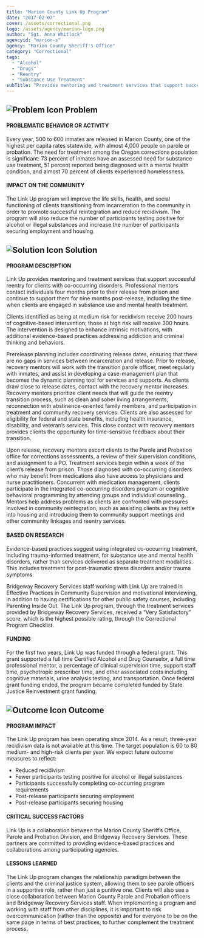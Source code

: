 ```yaml
---
title: "Marion County Link Up Program"
date: "2017-02-07"
cover: /assets/correctional.png
logo: /assets/agency/marion-logo.png
author: "Sgt. Anna Whitlock"
agencyid: "marion-s"
agency: "Marion County Sheriff's Office"
category: "Correctional"
tags:
  - "Alcohol"
  - "Drugs"
  - "Reentry"
  - "Substance Use Treatment"
subTitle: "Provides mentoring and treatment services that support successful reentry for clients with co-occurring disorders."
---
```


## ![Problem Icon](https://github.com/google/material-design-icons/raw/master/alert/1x_web/ic_error_outline_black_48dp.png "Problem") Problem

#### PROBLEMATIC BEHAVIOR OR ACTIVITY

Every year, 500 to 600 inmates are released in Marion County, one of the highest per capita rates statewide, with almost 4,000 people on parole or probation. The need for treatment among the Oregon corrections population is significant: 73 percent of inmates have an assessed need for substance use treatment, 51 percent reported being diagnosed with a mental health condition, and almost 70 percent of clients experienced homelessness.

#### IMPACT ON THE COMMUNITY

The Link Up program will improve the life skills, health, and social functioning of clients transitioning from incarceration to the community in order to promote successful reintegration and reduce recidivism. The program will also reduce the number of participants testing positive for alcohol or illegal substances and increase the number of participants securing employment and housing.

## ![Solution Icon](https://github.com/google/material-design-icons/raw/master/action/1x_web/ic_lightbulb_outline_black_48dp.png "Solution") Solution

#### PROGRAM DESCRIPTION

Link Up provides mentoring and treatment services that support successful reentry for clients with co-occurring disorders. Professional mentors contact individuals four months prior to their release from prison and continue to support them for nine months post-release, including the time when clients are engaged in substance use and mental health treatment.

Clients identified as being at medium risk for recidivism receive 200 hours of cognitive-based intervention; those at high risk will receive 300 hours. The intervention is designed to enhance intrinsic motivations, with additional evidence-based practices addressing addiction and criminal thinking and behaviors.

Prerelease planning includes coordinating release dates, ensuring that there are no gaps in services between incarceration and release. Prior to release, recovery mentors will work with the transition parole officer, meet regularly with inmates, and assist in developing a case-management plan that becomes the dynamic planning tool for services and supports. As clients draw close to release dates, contact with the recovery mentor increases. Recovery mentors prioritize client needs that will guide the reentry transition process, such as clean and sober living arrangements, reconnection with abstinence-oriented family members, and participation in treatment and community recovery services. Clients are also assessed for eligibility for federal and state benefits, including health insurance, disability, and veteran’s services. This close contact with recovery mentors provides clients the opportunity for time-sensitive feedback about their transition.

Upon release, recovery mentors escort clients to the Parole and Probation office for corrections assessments, a review of their supervision conditions, and assignment to a PO. Treatment services begin within a week of the client’s release from prison. Those diagnosed with co-occurring disorders who may benefit from medications also have access to physicians and nurse practitioners. Concurrent with medication management, clients participate in the integrated co-occurring disorders program or cognitive behavioral programming by attending groups and individual counseling. Mentors help address problems as clients are confronted with pressures involved in community reintegration, such as assisting clients as they settle into housing and introducing them to community support meetings and other community linkages and reentry services.

#### BASED ON RESEARCH

Evidence-based practices suggest using integrated co-occurring treatment, including trauma-informed treatment, for substance use and mental health disorders, rather than services delivered as separate treatment modalities. This includes treatment for post-traumatic stress disorders and/or trauma symptoms.

Bridgeway Recovery Services staff working with Link Up are trained in Effective Practices in Community Supervision and motivational interviewing, in addition to having certifications for other public safety courses, including Parenting Inside Out. The Link Up program, through the treatment services provided by Bridgeway Recovery Services, received a “Very Satisfactory” score, which is the highest possible rating, through the Correctional Program Checklist.

#### FUNDING

For the first two years, Link Up was funded through a federal grant. This grant supported a full time Certified Alcohol and Drug Counselor, a full time professional mentor, a percentage of clinical supervision time, support staff time, psychotropic prescriber time, and other associated costs including cognitive materials, urine analysis testing, and transportation. Once federal grant funding ended, the program became completed funded by State Justice Reinvestment grant funding.

## ![Outcome Icon](https://github.com/google/material-design-icons/raw/master/action/1x_web/ic_view_list_black_48dp.png "Outcome") Outcome

#### PROGRAM IMPACT

The Link Up program has been operating since 2014. As a result, three-year recidivism data is not available at this time. The target population is 60 to 80 medium- and high-risk clients per year. We expect future outcome measures to reflect:

* Reduced recidivism
* Fewer participants testing positive for alcohol or illegal substances
* Participants successfully completing co-occurring program requirements
* Post-release participants securing employment
* Post-release participants securing housing

#### CRITICAL SUCCESS FACTORS

Link Up is a collaboration between the Marion County Sheriff’s Office, Parole and Probation Division, and Bridgeway Recovery Services. These partners are committed to providing evidence-based practices and collaborations among participating agencies.

#### LESSONS LEARNED

The Link Up program changes the relationship paradigm between the clients and the criminal justice system, allowing them to see parole officers in a supportive role, rather than just a punitive one. Clients will also see a close collaboration between Marion County Parole and Probation officers and Bridgeway Recovery Services staff. When implementing a program and working with staff from other disciplines, it is important to risk overcommunication (rather than the opposite) and for everyone to be on the same page in terms of best practices, to further complement the treatment process.

